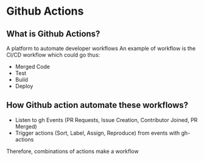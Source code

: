 # Github Actions

## What is Github Actions?

A platform to automate developer workflows
An example of workflow is the CI/CD workflow which could go thus:
- Merged Code
- Test
- Build
- Deploy

## How Github action automate these workflows?
- Listen to gh Events (PR Requests, Issue Creation, Contributor Joined, PR Merged)
- Trigger actions (Sort, Label, Assign, Reproduce) from events with gh-actions

Therefore, combinations of actions make a workflow